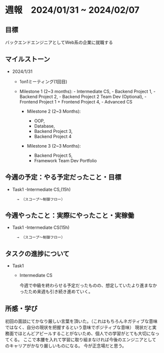 # 週報　2024/01/31 ~ 2024/02/07

## 目標
バックエンドエンジニアとしてWeb系の企業に就職する

## マイルストーン
- 2024/1/31
    - 1on1ミーティング(1回目)
    - Milestone 1 (2~3 months):
            - Intermediate CS,
            - Backend Project 1,
            - Backend Project 2,
            - Backend Project 2 Team Dev (Optional),
            - Frontend Project 1 + Frontend Project 4,
            - Advanced CS

        - Milestone 2 (2~3 Months):
            - OOP,
            - Database,
            - Backend Project 3,
            - Backend Project 4

        - Milestone 3 (2~3 Months):
            - Backend Project 5,
            - Framework Team Dev Portfolio

## 今週の予定：やる予定だったこと・目標
- Task1
    -Intermediate CS,(15h)

        → （スコープ～制御フロー）

## 今週やったこと：実際にやったこと・実稼働
- Task1
    -Intermediate CS(15h)

        → （スコープ～制御フロー）

## タスクの進捗について
- Task1
    - Intermediate CS
    
        今週で中級を終わらせる予定だったものの、想定していたより進まなかったため来週も引き続き進めていく。
    
## 所感・学び
初回の面談にてかなり厳しい言葉を頂いた。（これはもちろんネガティブな意味ではなく、自分の現状を把握するという意味でポジティブな意味）
現状だと実務面でほとんどアピールすることがないため、個人での学習がとても大切になってくる。
ここで本腰を入れて学習に取り組まなければ今後のエンジニアとしてのキャリアがかなり厳しいものになる。
今が正念場だと思う。
